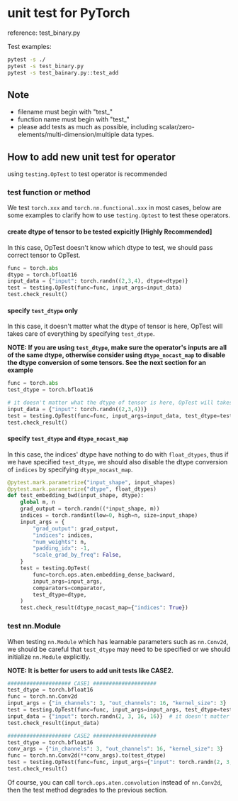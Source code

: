 # unit test for PyTorch
reference: test_binary.py

Test examples:
```bash
pytest -s ./
pytest -s test_binary.py
pytest -s test_bainary.py::test_add
```

## Note
- filename must begin with "test_"
- function name must begin with "test_"
- please add tests as much as possible, including scalar/zero-elements/multi-dimension/multiple data types.

## How to add new unit test for operator
using `testing.OpTest` to test operator is recommended  
### test function or method
We test `torch.xxx` and `torch.nn.functional.xxx` in most cases, below are some examples to clarify how to use `testing.Optest` to test these operators.  
#### create dtype of tensor to be tested expicitly [Highly Recommended]
In this case, OpTest doesn't know which dtype to test, we should pass correct tensor to OpTest.
```python
func = torch.abs
dtype = torch.bfloat16
input_data = {"input": torch.randn((2,3,4), dtype=dtype)}
test = testing.OpTest(func=func, input_args=input_data)
test.check_result()
```

#### specify `test_dtype` only
In this case, it doesn't matter what the dtype of tensor is here, OpTest will takes care of everything by specifying `test_dtype`.


**NOTE: If you are using `test_dtype`, make sure the operator's inputs are all of the same dtype, otherwise consider using `dtype_nocast_map` to disable the dtype conversion of some tensors. See the next section for an example**
```python
func = torch.abs
test_dtype = torch.bfloat16

# it doesn't matter what the dtype of tensor is here, OpTest will takes care of everything
input_data = {"input": torch.randn((2,3,4))}
test = testing.OpTest(func=func, input_args=input_data, test_dtype=test_dtype)
test.check_result()
```

#### specify `test_dtype` and `dtype_nocast_map`
In this case, the indices' dtype have nothing to do with `float_dtypes`, thus if we have specified `test_dtype`, we should also disable the dtype conversion of `indices` by specifying `dtype_nocast_map`.
```python
@pytest.mark.parametrize("input_shape", input_shapes)
@pytest.mark.parametrize("dtype", float_dtypes)
def test_embedding_bwd(input_shape, dtype):
    global m, n
    grad_output = torch.randn((*input_shape, m))
    indices = torch.randint(low=0, high=n, size=input_shape)
    input_args = {
        "grad_output": grad_output,
        "indices": indices,
        "num_weights": n,
        "padding_idx": -1,
        "scale_grad_by_freq": False,
    }
    test = testing.OpTest(
        func=torch.ops.aten.embedding_dense_backward,
        input_args=input_args,
        comparators=comparator,
        test_dtype=dtype,
    )
    test.check_result(dtype_nocast_map={"indices": True})
```

### test nn.Module
When testing `nn.Module` which has learnable parameters such as `nn.Conv2d`, we should be careful that `test_dtype` may need to be specified or we should initialize `nn.Module` explicitly.

**NOTE: It is better for users to add unit tests like CASE2.**
```python
#################### CASE1 ####################
test_dtype = torch.bfloat16
func = torch.nn.Conv2d
input_args = {"in_channels": 3, "out_channels": 16, "kernel_size": 3}
test = testing.OpTest(func=func, input_args=input_args, test_dtype=test_dtype)
input_data = {"input": torch.randn(2, 3, 16, 16)}  # it doesn't matter what the dtype of tensor is here 
test.check_result(input_data)

#################### CASE2 ####################
test_dtype = torch.bfloat16
conv_args = {"in_channels": 3, "out_channels": 16, "kernel_size": 3}
func = torch.nn.Conv2d(**conv_args).to(test_dtype)
test = testing.OpTest(func=func, input_args={"input": torch.randn(2, 3, 16, 16).to(test_dtype)})
test.check_result()
```
Of course, you can call `torch.ops.aten.convolution` instead of `nn.Conv2d`, then the test method degrades to the previous section.
